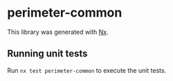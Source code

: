 # perimeter-common

This library was generated with [Nx](https://nx.dev).

## Running unit tests

Run `nx test perimeter-common` to execute the unit tests.
